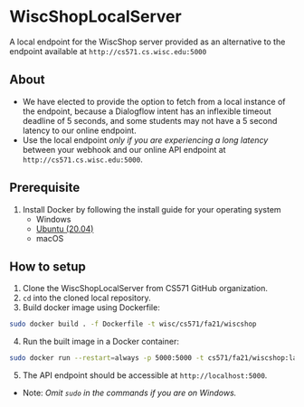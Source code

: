 # WiscShopLocalServer
A local endpoint for the WiscShop server provided as an alternative to the endpoint available at `http://cs571.cs.wisc.edu:5000`

## About
- We have elected to provide the option to fetch from a local instance of the endpoint, because a Dialogflow intent has an inflexible timeout deadline of 5 seconds, and some students may not have a 5 second latency to our online endpoint. 
- Use the local endpoint _only if you are experiencing a long latency_ between your webhook and our online API endpoint at `http://cs571.cs.wisc.edu:5000`.

## Prerequisite
1. Install Docker by following the install guide for your operating system
    - Windows
    - [Ubuntu (20.04)](https://www.digitalocean.com/community/tutorials/how-to-install-and-use-docker-on-ubuntu-20-04)
    - macOS

## How to setup

1. Clone the WiscShopLocalServer from CS571 GitHub organization.
2. `cd` into the cloned local repository. 
3. Build docker image using Dockerfile:
```sh
sudo docker build . -f Dockerfile -t wisc/cs571/fa21/wiscshop
```
4. Run the built image in a Docker container:
```sh
sudo docker run --restart=always -p 5000:5000 -t cs571/fa21/wiscshop:latest
```
5. The API endpoint should be accessible at `http://localhost:5000`.

- Note: _Omit `sudo` in the commands if you are on Windows._